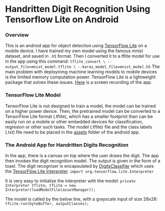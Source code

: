 # Handritten Digit Recognition Using Tensorflow Lite on Android

### Overview
This is an android app for object detection using [TensorFlow Lite](https://www.tensorflow.org/lite) on a mobile device. I have trained my own model using the famous mnist dataset, and saved in `.h5` format. Then I converted it to a tflite model for use in the app using this command:
`tflite_convert \
  --output_file=mnist_model.tflite \
  --keras_model_file=mnist_model.h5`
The main problem with deployinmg machine learning models to mobile devices is the limited memory computation power. TensorFlow Lite is a lightweight package that solves these issues. [Here](https://drive.google.com/open?id=1531eT9V6kMDjfoEGjpjEGcfUUnBrQTCm) is a screen recording of the app.

### TensorFlow Lite Model
TensorFlow Lite is not designed to train a model, the model can be trained on a higher power device. Then, the pretrained model can be converted to a TensorFlow Lite format (.tflite), which has a smaller footprint than can be easily run on a mobile or other embedded devices for classification, regresion or other such tasks. The model (.tflite) file and the class labels (.txt) file need to be placed in the [assets](https://github.com/mrinalTheCoder/HandwrittenDigitsRecognition/tree/master/app/src/main/assets) folder of the android app.

### The Android App for Handritten Digits Recognition
In the app, there is a canvas on top where the user draws the digit. The app then invokes the digit recognition model. The output is given in the form of a toast. The digit recogniser is encapsulated by [DigitsClassifier](https://github.com/mrinalTheCoder/HandwrittenDigitsRecognition/blob/master/app/src/main/java/com/numbers/DigitsClassifier.java) which uses the [TensorFlow Lite Interpreter](https://www.tensorflow.org/lite/guide/inference#load_and_run_a_model_in_java).
`import org.tensorflow.lite.Interpreter`

It is very easy to initialize the interpreter with the model:
`private Interpreter tflite; tfLite = new Interpreter(loadModelFile(assetManager));`

The model is called by the below line, with a grayscale input of size 28x28:
`tfLite.run(byteBuffer, outputClasses);`
